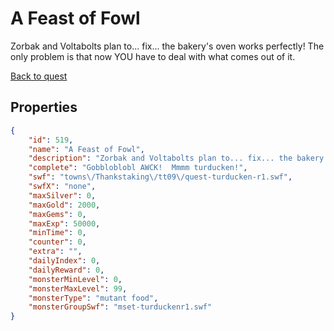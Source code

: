 # A Feast of Fowl

Zorbak and Voltabolts plan to... fix... the bakery's oven works perfectly!  The only problem is that now YOU have to deal with what comes out of it.

[Back to quest](../quests.md)

## Properties

```json
{
    "id": 519,
    "name": "A Feast of Fowl",
    "description": "Zorbak and Voltabolts plan to... fix... the bakery's oven works perfectly!  The only problem is that now YOU have to deal with what comes out of it.",
    "complete": "Gobbloblobl AWCK!  Mmmm turducken!",
    "swf": "towns\/Thankstaking\/tt09\/quest-turducken-r1.swf",
    "swfX": "none",
    "maxSilver": 0,
    "maxGold": 2000,
    "maxGems": 0,
    "maxExp": 50000,
    "minTime": 0,
    "counter": 0,
    "extra": "",
    "dailyIndex": 0,
    "dailyReward": 0,
    "monsterMinLevel": 0,
    "monsterMaxLevel": 99,
    "monsterType": "mutant food",
    "monsterGroupSwf": "mset-turduckenr1.swf"
}
```

